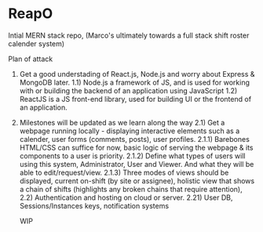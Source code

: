 # ReapO
Intial MERN stack repo, (Marco's ultimately towards a full stack shift roster calender system)

Plan of attack

1) Get a good understading of React.js, Node.js and worry about Express & MongoDB later.
   1.1) Node.js a framework of JS, and is used for working with or building the backend of an application using JavaScript
   1.2) ReactJS is a JS front-end library, used for building UI or the frontend of an application.

2) Milestones will be updated as we learn along the way
   2.1) Get a webpage running locally - displaying interactive elements such as a calender, user forms (comments, posts), user profiles.
     2.1.1) Barebones HTML/CSS can suffice for now, basic logic of serving the webpage & its components to a user is priority.
     2.1.2) Define what types of users will using this system, Administrator, User and Viewer. And what they will be able to edit/request/view. 
     2.1.3) Three modes of views should be displayed, current on-shift (by site or assignee), holistic view that shows a chain of shifts                     (highlights any broken chains that require attention), 
   2.2) Authentication and hosting on cloud or server.
     2.21) User DB, Sessions/Instances keys, notification systems

   WIP
